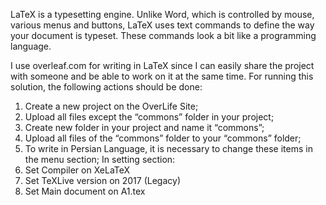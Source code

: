 LaTeX is a typesetting engine. Unlike Word, which is controlled by mouse, various menus and buttons, LaTeX uses text commands to define the way your document is typeset. These commands look a bit like a programming language.

I use overleaf.com for writing in LaTeX since I can easily share the project with someone and be able to work on it at the same time.
For running this solution, the following actions should be done:
1. Create a new project on the OverLife Site;
2. Upload all files except the “commons” folder in your project;
3. Create new folder in your project and name it “commons”;
4. Upload all files of the “commons” folder to your “commons” folder;
5. To write in Persian Language, it is necessary to change these items in the menu section; In setting section: 
6. Set Compiler on XeLaTeX 
7. Set TeXLive version on 2017 (Legacy)
8. Set Main document on A1.tex
